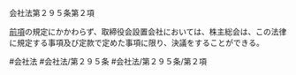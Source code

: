 会社法第２９５条第２項

[前項](会社法＿＿＿＿第２９５条第１項)の規定にかかわらず、取締役会設置会社においては、株主総会は、この法律に規定する事項及び定款で定めた事項に限り、決議をすることができる。

#会社法
#会社法/第２９５条
#会社法/第２９５条/第２項
